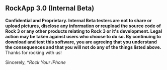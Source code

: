 ## RockApp 3.0 (Internal Beta)

**Confidential and Proprietary. Internal Beta testers are not to share or upload pictures, disclose any information or reupload the source code of Rock 3 or any other products relating to Rock 3 or it's development. Legal action may be taken against users who choose to do so. By continuing to download and test this software, you are agreeing that you understand the consequences and that you will not do any of the things listed above.**
Thanks for rocking with us!

Sincerely,
**Rock Your iPhone*
